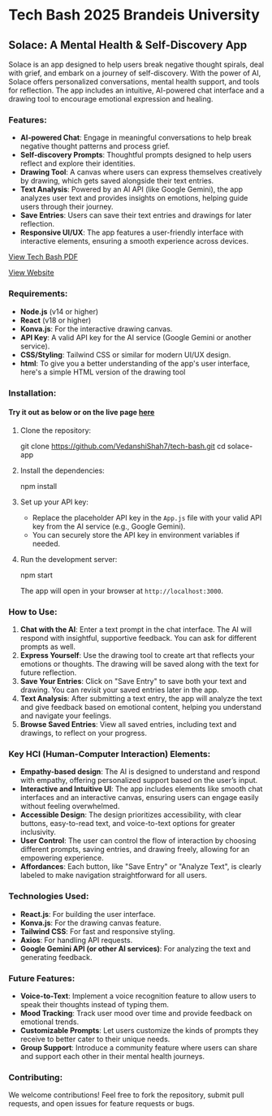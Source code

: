 # Tech Bash 2025 Brandeis University
## Solace: A Mental Health & Self-Discovery App

Solace is an app designed to help users break negative thought spirals, deal with grief, and embark on a journey of self-discovery. With the power of AI, Solace offers personalized conversations, mental health support, and tools for reflection. The app includes an intuitive, AI-powered chat interface and a drawing tool to encourage emotional expression and healing.

### Features:
- **AI-powered Chat**: Engage in meaningful conversations to help break negative thought patterns and process grief.
- **Self-discovery Prompts**: Thoughtful prompts designed to help users reflect and explore their identities.
- **Drawing Tool**: A canvas where users can express themselves creatively by drawing, which gets saved alongside their text entries.
- **Text Analysis**: Powered by an AI API (like Google Gemini), the app analyzes user text and provides insights on emotions, helping guide users through their journey.
- **Save Entries**: Users can save their text entries and drawings for later reflection.
- **Responsive UI/UX**: The app features a user-friendly interface with interactive elements, ensuring a smooth experience across devices.

[View Tech Bash PDF](./Tech%20Bash.pdf)

[View Website](https://vedanshishah7.github.io/tech-bash/)

### Requirements:
- **Node.js** (v14 or higher)
- **React** (v18 or higher)
- **Konva.js**: For the interactive drawing canvas.
- **API Key**: A valid API key for the AI service (Google Gemini or another service).
- **CSS/Styling**: Tailwind CSS or similar for modern UI/UX design.
- **html**: To give you a better understanding of the app's user interface, here's a simple HTML version of the drawing tool

### Installation:

#### Try it out as below or on the live page [here](https://vedanshishah7.github.io/tech-bash/)
1. Clone the repository:

   git clone https://github.com/VedanshiShah7/tech-bash.git
   cd solace-app

2. Install the dependencies:

   npm install

3. Set up your API key:
   - Replace the placeholder API key in the `App.js` file with your valid API key from the AI service (e.g., Google Gemini).
   - You can securely store the API key in environment variables if needed.

4. Run the development server:

   npm start

   The app will open in your browser at `http://localhost:3000`.

### How to Use:
1. **Chat with the AI**: Enter a text prompt in the chat interface. The AI will respond with insightful, supportive feedback. You can ask for different prompts as well.
2. **Express Yourself**: Use the drawing tool to create art that reflects your emotions or thoughts. The drawing will be saved along with the text for future reflection.
3. **Save Your Entries**: Click on "Save Entry" to save both your text and drawing. You can revisit your saved entries later in the app.
4. **Text Analysis**: After submitting a text entry, the app will analyze the text and give feedback based on emotional content, helping you understand and navigate your feelings.
5. **Browse Saved Entries**: View all saved entries, including text and drawings, to reflect on your progress.

### Key HCI (Human-Computer Interaction) Elements:
- **Empathy-based design**: The AI is designed to understand and respond with empathy, offering personalized support based on the user’s input.
- **Interactive and Intuitive UI**: The app includes elements like smooth chat interfaces and an interactive canvas, ensuring users can engage easily without feeling overwhelmed.
- **Accessible Design**: The design prioritizes accessibility, with clear buttons, easy-to-read text, and voice-to-text options for greater inclusivity.
- **User Control**: The user can control the flow of interaction by choosing different prompts, saving entries, and drawing freely, allowing for an empowering experience.
- **Affordances**: Each button, like "Save Entry" or "Analyze Text", is clearly labeled to make navigation straightforward for all users.

### Technologies Used:
- **React.js**: For building the user interface.
- **Konva.js**: For the drawing canvas feature.
- **Tailwind CSS**: For fast and responsive styling.
- **Axios**: For handling API requests.
- **Google Gemini API (or other AI services)**: For analyzing the text and generating feedback.

### Future Features:
- **Voice-to-Text**: Implement a voice recognition feature to allow users to speak their thoughts instead of typing them.
- **Mood Tracking**: Track user mood over time and provide feedback on emotional trends.
- **Customizable Prompts**: Let users customize the kinds of prompts they receive to better cater to their unique needs.
- **Group Support**: Introduce a community feature where users can share and support each other in their mental health journeys.

### Contributing:
We welcome contributions! Feel free to fork the repository, submit pull requests, and open issues for feature requests or bugs.
